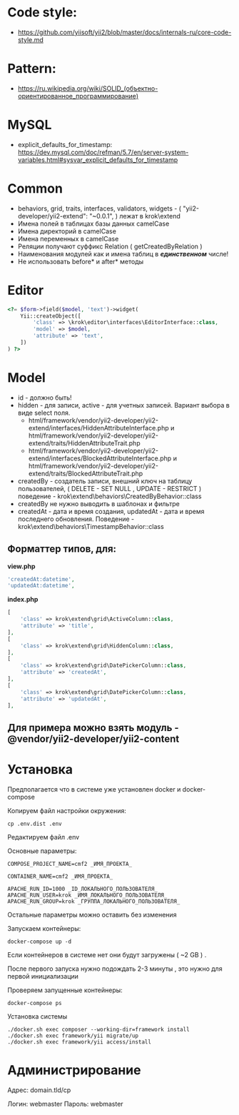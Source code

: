 Code style:
===========
* https://github.com/yiisoft/yii2/blob/master/docs/internals-ru/core-code-style.md

Pattern:
========
* https://ru.wikipedia.org/wiki/SOLID_(объектно-ориентированное_программирование)

MySQL
=====
* explicit_defaults_for_timestamp: https://dev.mysql.com/doc/refman/5.7/en/server-system-variables.html#sysvar_explicit_defaults_for_timestamp

Common
======
* behaviors, grid, traits, interfaces, validators, widgets - ( "yii2-developer/yii2-extend": "~0.0.1", ) лежат в krok\extend
* Имена полей в таблицах базы данных camelCase
* Имена директорий в camelCase
* Имена переменных в camelCase
* Реляции получают суффикс Relation ( getCreatedByRelation )
* Наименования модулей как и имена таблиц в ***единственном*** числе!
* Не использовать before* и after* методы

Editor
======
```php
<?= $form->field($model, 'text')->widget(
    Yii::createObject([
        'class' => \krok\editor\interfaces\EditorInterface::class,
        'model' => $model,
        'attribute' => 'text',
    ])
) ?>
```

Model
=====
* id - должно быть!
* hidden - для записи, active - для учетных записей. Вариант выбора в виде select поля.
    * html/framework/vendor/yii2-developer/yii2-extend/interfaces/HiddenAttributeInterface.php и html/framework/vendor/yii2-developer/yii2-extend/traits/HiddenAttributeTrait.php
    * html/framework/vendor/yii2-developer/yii2-extend/interfaces/BlockedAttributeInterface.php и html/framework/vendor/yii2-developer/yii2-extend/traits/BlockedAttributeTrait.php
* createdBy - создатель записи, внешний ключ на таблицу пользователей, ( DELETE - SET NULL , UPDATE - RESTRICT ) поведение - krok\extend\behaviors\CreatedByBehavior::class 
* createdBy не нужно выводить в шаблонах и фильтре
* createdAt - дата и время создания, updatedAt - дата и время последнего обновления. Поведение - krok\extend\behaviors\TimestampBehavior::class 

Форматтер типов, для:
--------------------

**view.php**

```php
'createdAt:datetime',
'updatedAt:datetime',
```

**index.php**

```php
[
    'class' => krok\extend\grid\ActiveColumn::class,
    'attribute' => 'title',
],
[
    'class' => krok\extend\grid\HiddenColumn::class,
],
[
    'class' => krok\extend\grid\DatePickerColumn::class,
    'attribute' => 'createdAt',
],
[
    'class' => krok\extend\grid\DatePickerColumn::class,
    'attribute' => 'updatedAt',
],
```

Для примера можно взять модуль - @vendor/yii2-developer/yii2-content
--------------------------------------------------------------------

Установка
=========

Предполагается что в системе уже установлен docker и docker-compose

Копируем файл настройки окружения:

```
cp .env.dist .env
```

Редактируем файл .env

Основные параметры:

```
COMPOSE_PROJECT_NAME=cmf2 _ИМЯ_ПРОЕКТА_

CONTAINER_NAME=cmf2 _ИМЯ_ПРОЕКТА_

APACHE_RUN_ID=1000 _ID_ЛОКАЛЬНОГО_ПОЛЬЗОВАТЕЛЯ_
APACHE_RUN_USER=krok _ИМЯ_ЛОКАЛЬНОГО_ПОЛЬЗОВАТЕЛЯ_
APACHE_RUN_GROUP=krok _ГРУППА_ЛОКАЛЬНОГО_ПОЛЬЗОВАТЕЛЯ_
```

Остальные параметры можно оставить без изменения

Запускаем контейнеры:

```
docker-compose up -d
```

Если контейнеров в системе нет они будут загружены ( ~2 GB ) .

После первого запуска нужно подождать 2-3 минуты , это нужно для первой инициализации

Проверяем запущенные контейнеры:

```
docker-compose ps
```

Установка системы

```
./docker.sh exec composer --working-dir=framework install
./docker.sh exec framework/yii migrate/up
./docker.sh exec framework/yii access/install
```

Администрирование
=================

Адрес: domain.tld/cp

Логин: webmaster
Пароль: webmaster
